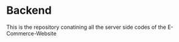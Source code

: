 <h1>Backend</h1>
<p>This is the repository conatining all the server side codes of the E-Commerce-Website</p>

